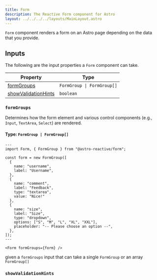 ```yaml
---
title: Form
description: The Reactive Form component for Astro
layout: ../../../../layouts/MainLayout.astro
---
```


`Form` component renders a form on an Astro page depending on the data that you provide.

## Inputs

The following are the input properties a `Form` component can take.

| Property | Type |
|---|---|
| [formGroups](#formgroups) |  `FormGroup \| FormGroup[]` |
| [showValidationHints](#showvalidationhints) |  `boolean` |

### `formGroups`

Determines how the form element and various control components (e.g., `Input`, `TextArea`, `Select`) are rendered.

#### Type: `FormGroup | FormGroup[]`

```astro
---
import Form, { FormGroup } from "@astro-reactive/form";

const form = new FormGroup([
  {
    name: "username",
    label: "Username",
  },
  {
    name: "comment",
    label: "Feedback",
    type: "textarea",
    value: "Nice!"
  },
  {
    name: "size",
    label: "Size",
    type: "dropdown",
    options: ["S", "M", "L", "XL", "XXL"],
    placeholder: "-- Please choose an option --",
  },
]);
---

<Form formGroups={form} />
```

given a `formGroups` input that can take a single `FormGroup` or an array `FormGroup[]`

### `showValidationHints`